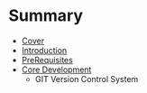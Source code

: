 # Summary

* [Cover](README.md)
* [Introduction](documentation/Introduction.md)
* [PreRequisites](documentation/Prerequisites.md)
* [Core Development](documentation/CoreDevelopment.md)
   * GIT Version Control System

